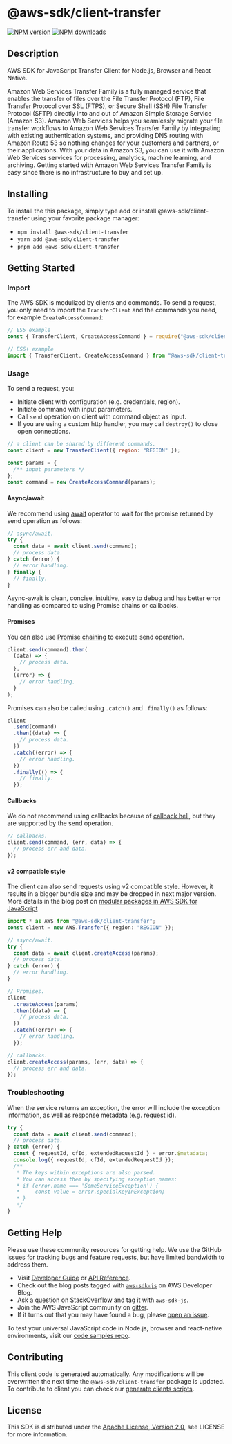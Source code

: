 # @aws-sdk/client-transfer

[![NPM version](https://img.shields.io/npm/v/@aws-sdk/client-transfer/latest.svg)](https://www.npmjs.com/package/@aws-sdk/client-transfer)
[![NPM downloads](https://img.shields.io/npm/dm/@aws-sdk/client-transfer.svg)](https://www.npmjs.com/package/@aws-sdk/client-transfer)

## Description

AWS SDK for JavaScript Transfer Client for Node.js, Browser and React Native.

<p>Amazon Web Services Transfer Family is a fully managed service that enables the transfer of files over the
File Transfer Protocol (FTP), File Transfer Protocol over SSL (FTPS), or Secure Shell (SSH)
File Transfer Protocol (SFTP) directly into and out of Amazon Simple Storage Service (Amazon
S3). Amazon Web Services helps you seamlessly migrate your file transfer workflows to Amazon Web Services Transfer Family by
integrating with existing authentication systems, and providing DNS routing with Amazon Route
53 so nothing changes for your customers and partners, or their applications. With your data
in Amazon S3, you can use it with Amazon Web Services services for processing, analytics, machine learning,
and archiving. Getting started with Amazon Web Services Transfer Family is easy since there is no
infrastructure to buy and set up.</p>

## Installing

To install the this package, simply type add or install @aws-sdk/client-transfer
using your favorite package manager:

- `npm install @aws-sdk/client-transfer`
- `yarn add @aws-sdk/client-transfer`
- `pnpm add @aws-sdk/client-transfer`

## Getting Started

### Import

The AWS SDK is modulized by clients and commands.
To send a request, you only need to import the `TransferClient` and
the commands you need, for example `CreateAccessCommand`:

```js
// ES5 example
const { TransferClient, CreateAccessCommand } = require("@aws-sdk/client-transfer");
```

```ts
// ES6+ example
import { TransferClient, CreateAccessCommand } from "@aws-sdk/client-transfer";
```

### Usage

To send a request, you:

- Initiate client with configuration (e.g. credentials, region).
- Initiate command with input parameters.
- Call `send` operation on client with command object as input.
- If you are using a custom http handler, you may call `destroy()` to close open connections.

```js
// a client can be shared by different commands.
const client = new TransferClient({ region: "REGION" });

const params = {
  /** input parameters */
};
const command = new CreateAccessCommand(params);
```

#### Async/await

We recommend using [await](https://developer.mozilla.org/en-US/docs/Web/JavaScript/Reference/Operators/await)
operator to wait for the promise returned by send operation as follows:

```js
// async/await.
try {
  const data = await client.send(command);
  // process data.
} catch (error) {
  // error handling.
} finally {
  // finally.
}
```

Async-await is clean, concise, intuitive, easy to debug and has better error handling
as compared to using Promise chains or callbacks.

#### Promises

You can also use [Promise chaining](https://developer.mozilla.org/en-US/docs/Web/JavaScript/Guide/Using_promises#chaining)
to execute send operation.

```js
client.send(command).then(
  (data) => {
    // process data.
  },
  (error) => {
    // error handling.
  }
);
```

Promises can also be called using `.catch()` and `.finally()` as follows:

```js
client
  .send(command)
  .then((data) => {
    // process data.
  })
  .catch((error) => {
    // error handling.
  })
  .finally(() => {
    // finally.
  });
```

#### Callbacks

We do not recommend using callbacks because of [callback hell](http://callbackhell.com/),
but they are supported by the send operation.

```js
// callbacks.
client.send(command, (err, data) => {
  // process err and data.
});
```

#### v2 compatible style

The client can also send requests using v2 compatible style.
However, it results in a bigger bundle size and may be dropped in next major version. More details in the blog post
on [modular packages in AWS SDK for JavaScript](https://aws.amazon.com/blogs/developer/modular-packages-in-aws-sdk-for-javascript/)

```ts
import * as AWS from "@aws-sdk/client-transfer";
const client = new AWS.Transfer({ region: "REGION" });

// async/await.
try {
  const data = await client.createAccess(params);
  // process data.
} catch (error) {
  // error handling.
}

// Promises.
client
  .createAccess(params)
  .then((data) => {
    // process data.
  })
  .catch((error) => {
    // error handling.
  });

// callbacks.
client.createAccess(params, (err, data) => {
  // process err and data.
});
```

### Troubleshooting

When the service returns an exception, the error will include the exception information,
as well as response metadata (e.g. request id).

```js
try {
  const data = await client.send(command);
  // process data.
} catch (error) {
  const { requestId, cfId, extendedRequestId } = error.$metadata;
  console.log({ requestId, cfId, extendedRequestId });
  /**
   * The keys within exceptions are also parsed.
   * You can access them by specifying exception names:
   * if (error.name === 'SomeServiceException') {
   *     const value = error.specialKeyInException;
   * }
   */
}
```

## Getting Help

Please use these community resources for getting help.
We use the GitHub issues for tracking bugs and feature requests, but have limited bandwidth to address them.

- Visit [Developer Guide](https://docs.aws.amazon.com/sdk-for-javascript/v3/developer-guide/welcome.html)
  or [API Reference](https://docs.aws.amazon.com/AWSJavaScriptSDK/v3/latest/index.html).
- Check out the blog posts tagged with [`aws-sdk-js`](https://aws.amazon.com/blogs/developer/tag/aws-sdk-js/)
  on AWS Developer Blog.
- Ask a question on [StackOverflow](https://stackoverflow.com/questions/tagged/aws-sdk-js) and tag it with `aws-sdk-js`.
- Join the AWS JavaScript community on [gitter](https://gitter.im/aws/aws-sdk-js-v3).
- If it turns out that you may have found a bug, please [open an issue](https://github.com/aws/aws-sdk-js-v3/issues/new/choose).

To test your universal JavaScript code in Node.js, browser and react-native environments,
visit our [code samples repo](https://github.com/aws-samples/aws-sdk-js-tests).

## Contributing

This client code is generated automatically. Any modifications will be overwritten the next time the `@aws-sdk/client-transfer` package is updated.
To contribute to client you can check our [generate clients scripts](https://github.com/aws/aws-sdk-js-v3/tree/main/scripts/generate-clients).

## License

This SDK is distributed under the
[Apache License, Version 2.0](http://www.apache.org/licenses/LICENSE-2.0),
see LICENSE for more information.

